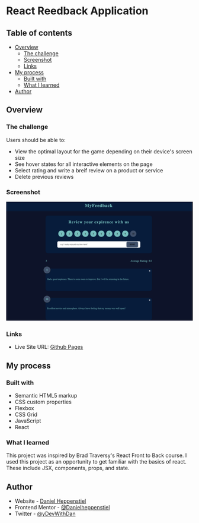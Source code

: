 #  React Reedback Application

## Table of contents

- [Overview](#overview)
  - [The challenge](#the-challenge)
  - [Screenshot](#screenshot)
  - [Links](#links)
- [My process](#my-process)
  - [Built with](#built-with)
  - [What I learned](#what-i-learned)
- [Author](#author)

## Overview

### The challenge

Users should be able to:

- View the optimal layout for the game depending on their device's screen size
- See hover states for all interactive elements on the page
- Select rating and write a breif review on a product or service
- Delete previous reviews

### Screenshot

![alt text](./src/assets/final.png)

### Links

- Live Site URL: [Github Pages](https://danielheppenstiel.github.io/Tic-Tac-Toe-Game/)

## My process

### Built with

- Semantic HTML5 markup
- CSS custom properties
- Flexbox
- CSS Grid
- JavaScript
- React


### What I learned

This project was inspired by Brad Traversy's React Front to Back course. I used this project as an opportunity to get familiar with the basics of react. These include JSX, components, props, and state. 

## Author

- Website - [Daniel Heppenstiel](https://github.com/Danielheppenstiel)
- Frontend Mentor - [@Danielheppenstiel](https://www.frontendmentor.io/profile/Danielheppenstiel)
- Twitter - [@yDevWithDan](https://twitter.com/DevWithDan)
